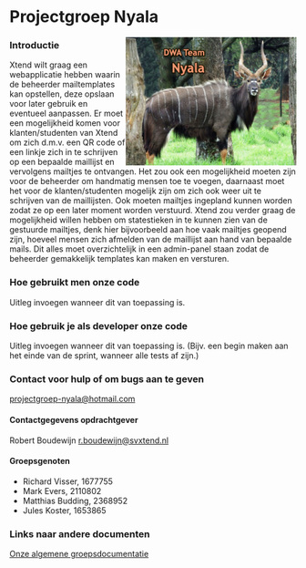 # Projectgroep Nyala
<img src="afbeeldingen/Nyala.jpg" alt="Plaatje van een coole Nyala" align="right" width="300">

### Introductie 
Xtend wilt graag een webapplicatie hebben waarin de beheerder mailtemplates kan opstellen, deze opslaan voor later gebruik en eventueel aanpassen. Er moet een mogelijkheid komen voor klanten/studenten van Xtend om zich d.m.v. een QR code of een linkje zich in te schrijven op een bepaalde maillijst en vervolgens mailtjes te ontvangen. Het zou ook een mogelijkheid moeten zijn voor de beheerder om handmatig mensen toe te voegen, daarnaast moet het voor de klanten/studenten mogelijk zijn om zich ook weer uit te schrijven van de maillijsten. Ook moeten mailtjes ingepland kunnen worden zodat ze op een later moment worden verstuurd. Xtend zou verder graag de mogelijkheid willen hebben om statestieken in te kunnen zien van de gestuurde mailtjes, denk hier bijvoorbeeld aan hoe vaak mailtjes geopend zijn, hoeveel mensen zich afmelden van de maillijst aan hand van bepaalde mails. Dit alles moet overzichtelijk in een admin-panel staan zodat de beheerder gemakkelijk templates kan maken en versturen.

### Hoe gebruikt men onze code
Uitleg invoegen wanneer dit van toepassing is.

### Hoe gebruik je als developer onze code
Uitleg invoegen wanneer dit van toepassing is. (Bijv. een begin maken aan het einde van de sprint, wanneer alle tests af zijn.)

### Contact voor hulp of om bugs aan te geven
projectgroep-nyala@hotmail.com

#### Contactgegevens opdrachtgever
Robert Boudewijn
r.boudewijn@svxtend.nl

#### Groepsgenoten
 - Richard Visser, 1677755
 - Mark Evers, 2110802
 - Matthias Budding, 2368952
 - Jules Koster, 1653865
 
### Links naar andere documenten
[Onze algemene groepsdocumentatie](https://github.com/HANICA-DWA/project-sep23-nyala/tree/main/groepsdocumenten)

